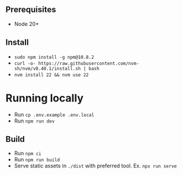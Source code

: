 ## Prerequisites

- Node 20+

## Install

- `sudo npm install -g npm@10.8.2`
- `curl -o- https://raw.githubusercontent.com/nvm-sh/nvm/v0.40.1/install.sh | bash`
- `nvm install 22 && nvm use 22`

# Running locally

- Run `cp .env.example .env.local`
- Run `npm run dev`

## Build

- Run `npm ci`
- Run `npm run build`
- Serve static assets in `./dist` with preferred tool. Ex. `npx run serve`
